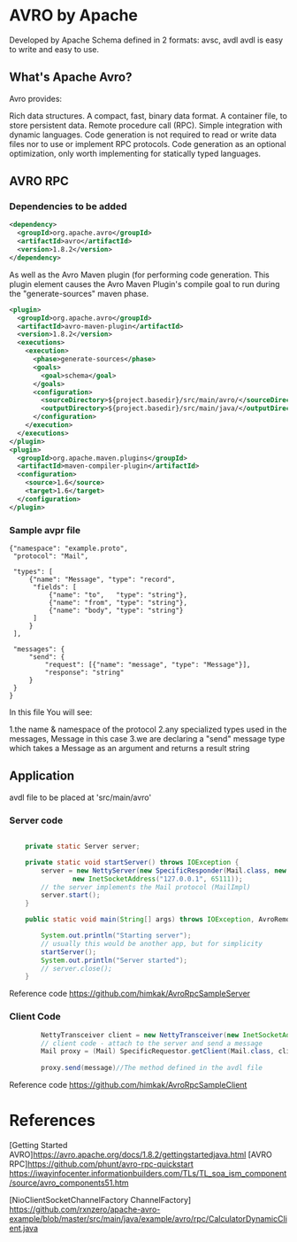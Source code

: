 # AVRO by Apache
Developed by Apache
Schema defined in 2 formats: avsc, avdl
avdl is easy to write and easy to use.

## What's Apache Avro?
Avro provides:

Rich data structures.
A compact, fast, binary data format.
A container file, to store persistent data.
Remote procedure call (RPC).
Simple integration with dynamic languages. Code generation is not required to read or write data files nor to use or implement RPC protocols. Code generation as an optional optimization, only worth implementing for statically typed languages.

## AVRO RPC

### Dependencies to be added

```xml
<dependency>
  <groupId>org.apache.avro</groupId>
  <artifactId>avro</artifactId>
  <version>1.8.2</version>
</dependency>
```
As well as the Avro Maven plugin (for performing code generation.
This plugin element causes the Avro Maven Plugin's compile goal to run during the "generate-sources" maven phase.

```xml
<plugin>
  <groupId>org.apache.avro</groupId>
  <artifactId>avro-maven-plugin</artifactId>
  <version>1.8.2</version>
  <executions>
    <execution>
      <phase>generate-sources</phase>
      <goals>
        <goal>schema</goal>
      </goals>
      <configuration>
        <sourceDirectory>${project.basedir}/src/main/avro/</sourceDirectory>
        <outputDirectory>${project.basedir}/src/main/java/</outputDirectory>
      </configuration>
    </execution>
  </executions>
</plugin>
<plugin>
  <groupId>org.apache.maven.plugins</groupId>
  <artifactId>maven-compiler-plugin</artifactId>
  <configuration>
    <source>1.6</source>
    <target>1.6</target>
  </configuration>
</plugin>
```

### Sample avpr file
```jaon
{"namespace": "example.proto",
 "protocol": "Mail",

 "types": [
     {"name": "Message", "type": "record",
      "fields": [
          {"name": "to",   "type": "string"},
          {"name": "from", "type": "string"},
          {"name": "body", "type": "string"}
      ]
     }
 ],

 "messages": {
     "send": {
         "request": [{"name": "message", "type": "Message"}],
         "response": "string"
     }
 }
}
```

In this file You will see:

1.the name & namespace of the protocol
2.any specialized types used in the messages, Message in this case
3.we are declaring a "send" message type which takes a Message as an argument and returns a result string


## Application
avdl file to be placed at 'src/main/avro'

### Server code

```java

	private static Server server;

	private static void startServer() throws IOException {
		server = new NettyServer(new SpecificResponder(Mail.class, new MailImpl()),
				new InetSocketAddress("127.0.0.1", 65111));
		// the server implements the Mail protocol (MailImpl)
		server.start();
	}

	public static void main(String[] args) throws IOException, AvroRemoteException {

		System.out.println("Starting server");
		// usually this would be another app, but for simplicity
		startServer();
		System.out.println("Server started");
		// server.close();
	}

```

Reference code
https://github.com/himkak/AvroRpcSampleServer

### Client Code

```java
		NettyTransceiver client = new NettyTransceiver(new InetSocketAddress("localhost",65111));
		// client code - attach to the server and send a message
		Mail proxy = (Mail) SpecificRequestor.getClient(Mail.class, client);
		
		proxy.send(message)//The method defined in the avdl file

```
Reference code
https://github.com/himkak/AvroRpcSampleClient


# References
[Getting Started AVRO]https://avro.apache.org/docs/1.8.2/gettingstartedjava.html
[AVRO RPC]https://github.com/phunt/avro-rpc-quickstart
https://iwayinfocenter.informationbuilders.com/TLs/TL_soa_ism_component/source/avro_components51.htm

[NioClientSocketChannelFactory ChannelFactory] https://github.com/rxnzero/apache-avro-example/blob/master/src/main/java/example/avro/rpc/CalculatorDynamicClient.java
